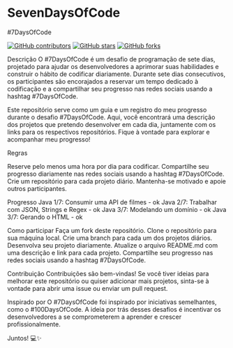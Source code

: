 # SevenDaysOfCode

#7DaysOfCode

[![GitHub contributors](https://img.shields.io/github/contributors/ErykaKanashiro/SevenDaysOfCode)](https://github.com/ErykaKanashiro/SevenDaysOfCode)
[![GitHub stars](https://img.shields.io/github/stars/ErykaKanashiro/SevenDaysOfCode?style=social)](https://github.com/ErykaKanashiro/SevenDaysOfCode)
[![GitHub forks](https://img.shields.io/github/forks/ErykaKanashiro/SevenDaysOfCode?style=social)](https://github.com/ErykaKanashiro/SevenDaysOfCode)


Descrição
O #7DaysOfCode é um desafio de programação de sete dias, projetado para ajudar os desenvolvedores a aprimorar suas habilidades e construir o hábito de codificar diariamente. Durante sete dias consecutivos, os participantes são encorajados a reservar um tempo dedicado à codificação e a compartilhar seu progresso nas redes sociais usando a hashtag #7DaysOfCode.

Este repositório serve como um guia e um registro do meu progresso durante o desafio #7DaysOfCode. Aqui, você encontrará uma descrição dos projetos que pretendo desenvolver em cada dia, juntamente com os links para os respectivos repositórios. Fique à vontade para explorar e acompanhar meu progresso!

Regras

Reserve pelo menos uma hora por dia para codificar.
Compartilhe seu progresso diariamente nas redes sociais usando a hashtag #7DaysOfCode.
Crie um repositório para cada projeto diário.
Mantenha-se motivado e apoie outros participantes.

Progresso
Java 1/7: Consumir uma API de filmes - ok
Java 2/7: Trabalhar com JSON, Strings e Regex - ok
Java 3/7: Modelando um domínio - ok
Java 3/7: Gerando o HTML - ok

Como participar
Faça um fork deste repositório.
Clone o repositório para sua máquina local.
Crie uma branch para cada um dos projetos diários.
Desenvolva seu projeto diariamente.
Atualize o arquivo README.md com uma descrição e link para cada projeto.
Compartilhe seu progresso nas redes sociais usando a hashtag #7DaysOfCode.

Contribuição
Contribuições são bem-vindas! Se você tiver ideias para melhorar este repositório ou quiser adicionar mais projetos, sinta-se à vontade para abrir uma issue ou enviar um pull request.

Inspirado por
O #7DaysOfCode foi inspirado por iniciativas semelhantes, como o #100DaysOfCode. A ideia por trás desses desafios é incentivar os desenvolvedores a se comprometerem a aprender e crescer profissionalmente.

Juntos! 💻✨